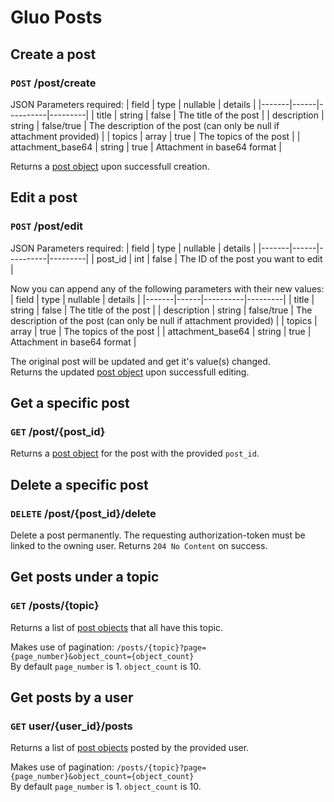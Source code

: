 # Gluo Posts

## Create a post

### `POST` /post/create

JSON Parameters required:
| field | type | nullable | details |
|-------|------|----------|---------|
| title | string | false | The title of the post |
| description | string | false/true | The description of the post (can only be null if attachment provided) |
| topics | array | true | The topics of the post |
| attachment_base64 | string | true | Attachment in base64 format |

Returns a [post object](/v4/core/objects.md#post-object) upon successfull creation.

## Edit a post

### `POST` /post/edit

JSON Parameters required:
| field | type | nullable | details |
|-------|------|----------|---------|
| post_id | int | false | The ID of the post you want to edit |

Now you can append any of the following parameters with their new values:
| field | type | nullable | details |
|-------|------|----------|---------|
| title | string | false | The title of the post |
| description | string | false/true | The description of the post (can only be null if attachment provided) |
| topics | array | true | The topics of the post |
| attachment_base64 | string | true | Attachment in base64 format |

The original post will be updated and get it's value(s) changed.  
Returns the updated [post object](/v4/core/objects.md#post-object) upon successfull editing.

## Get a specific post

### `GET` /post/{post_id}

Returns a [post object](/v4/core/objects.md#post-object) for the post with the provided `post_id`.

## Delete a specific post

### `DELETE` /post/{post_id}/delete

Delete a post permanently. The requesting authorization-token must be linked to the owning user. Returns `204 No Content` on success.

## Get posts under a topic

### `GET` /posts/{topic}

Returns a list of [post objects](/v4/core/objects.md#post-object) that all have this topic.  

Makes use of pagination:
`/posts/{topic}?page={page_number}&object_count={object_count}`  
By default `page_number` is 1. `object_count` is 10.

## Get posts by a user

### `GET` user/{user_id}/posts

Returns a list of [post objects](/v4/core/objects.md#post-object) posted by the provided user.  

Makes use of pagination:
`/posts/{topic}?page={page_number}&object_count={object_count}`  
By default `page_number` is 1. `object_count` is 10.
